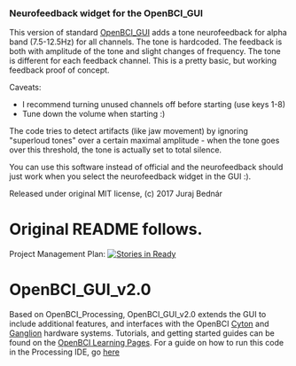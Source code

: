 ### Neurofeedback widget for the OpenBCI_GUI

This version of standard [OpenBCI_GUI](https://github.com/OpenBCI/OpenBCI_GUI) adds a tone neurofeedback for alpha band (7.5-12.5Hz) for all channels. The tone is hardcoded. The feedback is both with amplitude of the tone and slight changes of frequency. The tone is different for each feedback channel. This is a pretty basic, but working feedback proof of concept.

Caveats: 

- I recommend turning unused channels off before starting (use keys 1-8)
- Tune down the volume when starting :)

The code tries to detect artifacts (like jaw movement) by ignoring "superloud tones" over a certain maximal amplitude - when the tone goes over this threshold, the tone is actually set to total silence.

You can use this software instead of official and the neurofeedback should just work when you select
the neurofeedback widget in the GUI :).

Released under original MIT license, (c) 2017 Juraj Bednár

Original README follows.
=======
Project Management Plan:
[![Stories in Ready](https://badge.waffle.io/OpenBCI/OpenBCI_GUI_v2.0.svg?label=ready&title=Ready)](http://waffle.io/OpenBCI/OpenBCI_GUI_v2.0)

# OpenBCI_GUI_v2.0
Based on OpenBCI_Processing, OpenBCI_GUI_v2.0 extends the GUI to include additional features, and interfaces with the OpenBCI [Cyton](http://shop.openbci.com/collections/frontpage/products/openbci-32-bit-board-kit?variant=784651699) and [Ganglion](http://shop.openbci.com/collections/frontpage/products/pre-order-ganglion-board?variant=13461804483) hardware systems. Tutorials, and getting started guides can be found on the [OpenBCI Learning Pages](http://docs.openbci.com/Getting%20Started/00-Welcome). For a guide on how to run this code in the Processing IDE, go [here](http://docs.openbci.com/OpenBCI%20Software/01-OpenBCI_GUI)
